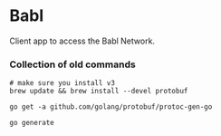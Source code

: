 # Babl

Client app to access the Babl Network.


### Collection of old commands

```
# make sure you install v3
brew update && brew install --devel protobuf

go get -a github.com/golang/protobuf/protoc-gen-go

go generate

